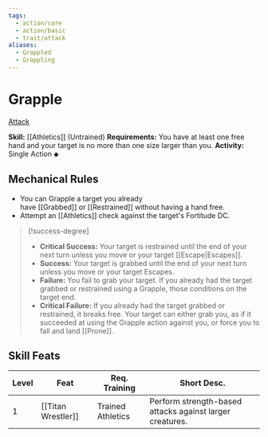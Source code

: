 ```yaml
---
tags:
  - action/core
  - action/basic
  - trait/attack
aliases:
  - Grappled
  - Grappling
---
```

# Grapple [](#Actions "Single Action")

[Attack](Attack.md "Attack Combat Trait")

**Skill:** [[Athletics]] (Untrained)
**Requirements:** You have at least one free hand and your target is no more than one size larger than you.
**Activity:** Single Action ⬥

## Mechanical Rules

- You can Grapple a target you already have [[Grabbed]] or [[Restrained]] without having a hand free.  
- Attempt an [[Athletics]] check against the target's Fortitude DC.

> [!success-degree]
>- **Critical Success:** Your target is restrained until the end of your next turn unless you move or your target [[Escape|Escapes]].  
>- **Success:** Your target is grabbed until the end of your next turn unless you move or your target Escapes.  
>- **Failure:** You fail to grab your target. If you already had the target grabbed or restrained using a Grapple, those conditions on the target end.  
>- **Critical Failure:** If you already had the target grabbed or restrained, it breaks free. Your target can either grab you, as if it succeeded at using the Grapple action against you, or force you to fall and land [[Prone]].

## Skill Feats

| Level | Feat               | Req. Training     | Short Desc.                                              |
| ----- | ------------------ | ----------------- | -------------------------------------------------------- |
| 1     | [[Titan Wrestler]] | Trained Athletics | Perform strength-based attacks against larger creatures. |

